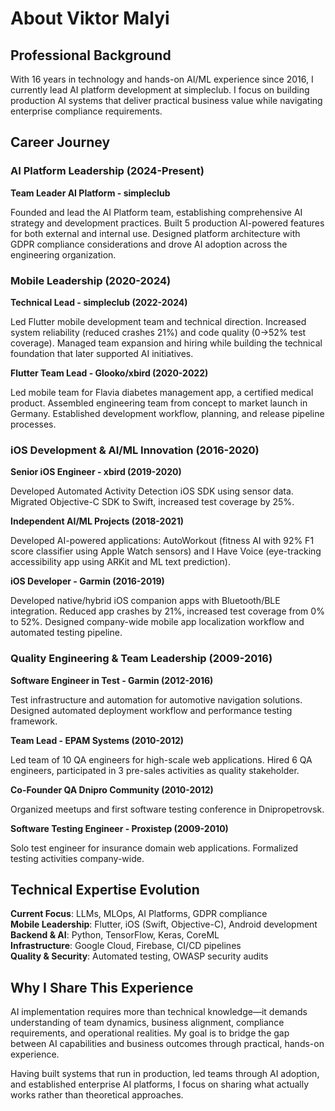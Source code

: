 # About Viktor Malyi

## Professional Background

With 16 years in technology and hands-on AI/ML experience since 2016, I currently lead AI platform development at simpleclub. I focus on building production AI systems that deliver practical business value while navigating enterprise compliance requirements.

## Career Journey

### AI Platform Leadership (2024-Present)
**Team Leader AI Platform - simpleclub**

Founded and lead the AI Platform team, establishing comprehensive AI strategy and development practices. Built 5 production AI-powered features for both external and internal use. Designed platform architecture with GDPR compliance considerations and drove AI adoption across the engineering organization.

### Mobile Leadership (2020-2024)
**Technical Lead - simpleclub (2022-2024)**

Led Flutter mobile development team and technical direction. Increased system reliability (reduced crashes 21%) and code quality (0→52% test coverage). Managed team expansion and hiring while building the technical foundation that later supported AI initiatives.

**Flutter Team Lead - Glooko/xbird (2020-2022)**

Led mobile team for Flavia diabetes management app, a certified medical product. Assembled engineering team from concept to market launch in Germany. Established development workflow, planning, and release pipeline processes.

### iOS Development & AI/ML Innovation (2016-2020)
**Senior iOS Engineer - xbird (2019-2020)**

Developed Automated Activity Detection iOS SDK using sensor data. Migrated Objective-C SDK to Swift, increased test coverage by 25%.

**Independent AI/ML Projects (2018-2021)**

Developed AI-powered applications: AutoWorkout (fitness AI with 92% F1 score classifier using Apple Watch sensors) and I Have Voice (eye-tracking accessibility app using ARKit and ML text prediction).

**iOS Developer - Garmin (2016-2019)**

Developed native/hybrid iOS companion apps with Bluetooth/BLE integration. Reduced app crashes by 21%, increased test coverage from 0% to 52%. Designed company-wide mobile app localization workflow and automated testing pipeline.

### Quality Engineering & Team Leadership (2009-2016)
**Software Engineer in Test - Garmin (2012-2016)**

Test infrastructure and automation for automotive navigation solutions. Designed automated deployment workflow and performance testing framework.

**Team Lead - EPAM Systems (2010-2012)**

Led team of 10 QA engineers for high-scale web applications. Hired 6 QA engineers, participated in 3 pre-sales activities as quality stakeholder.

**Co-Founder QA Dnipro Community (2010-2012)**

Organized meetups and first software testing conference in Dnipropetrovsk.

**Software Testing Engineer - Proxistep (2009-2010)**

Solo test engineer for insurance domain web applications. Formalized testing activities company-wide.


## Technical Expertise Evolution

**Current Focus**: LLMs, MLOps, AI Platforms, GDPR compliance  
**Mobile Leadership**: Flutter, iOS (Swift, Objective-C), Android development  
**Backend & AI**: Python, TensorFlow, Keras, CoreML  
**Infrastructure**: Google Cloud, Firebase, CI/CD pipelines  
**Quality & Security**: Automated testing, OWASP security audits

## Why I Share This Experience

AI implementation requires more than technical knowledge—it demands understanding of team dynamics, business alignment, compliance requirements, and operational realities. My goal is to bridge the gap between AI capabilities and business outcomes through practical, hands-on experience.

Having built systems that run in production, led teams through AI adoption, and established enterprise AI platforms, I focus on sharing what actually works rather than theoretical approaches.